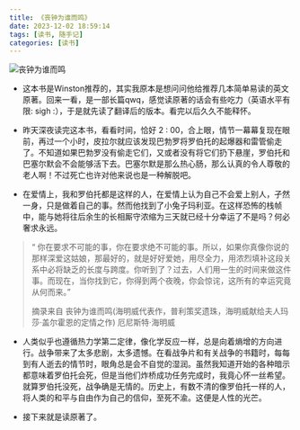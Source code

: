 ```yaml
---
title: 《丧钟为谁而鸣》
date: 2023-12-02 18:59:14
tags: [读书, 随手记]
categories: [读书]
---
```


![丧钟为谁而鸣](../images/bookszwsrm.jpg)

* 这本书是Winston推荐的，其实我原本是想问问他给推荐几本简单易读的英文原著。回来一看，是一部长篇qwq，感觉读原著的话会有些吃力（英语水平有限: sigh :），于是就先读了翻译后的版本。看完以后久久不能释怀。

* 昨天深夜读完这本书，看看时间，恰好 2 : 00，合上眼，情节一幕幕复现在眼前，再过一个小时，皮拉尔就应该发现巴勃罗将罗伯托的起爆器和雷管偷走了。不知道如果巴勃罗没有偷走它们，又或者没有将它们扔下悬崖，罗伯托和巴塞尔默会不会能够活下去。巴塞尔默是那么热心肠，那么认真的令人尊敬的老人啊！不过死亡也许对他来说也是一种解脱吧。

* 在爱情上，我和罗伯托都是这样的人，在爱情上认为自己不会爱上别人，孑然一身，只是做着自己的事。然而他找到了小兔子玛利亚。在这样恐怖的栈帧中，能与她将往后余生的长相厮守浓缩为三天就已经十分幸运了不是吗？何必奢求永远。

> “  你在要求不可能的事，你在要求绝不可能的事。所以，如果你真像你说的那样深爱这姑娘，那最好的，就是好好爱她，用尽全力，用浓烈填补这段关系中必将缺乏的长度与跨度。你听到了？过去，人们用一生的时间来做这件事。而现在，当你找到它，你得到两个夜晚，你会惊诧，这所有的幸运究竟从何而来。”
>
> 摘录来自
> 丧钟为谁而鸣(海明威代表作，普利策奖遗珠，海明威献给夫人玛莎·盖尔霍恩的定情之作)
> 厄尼斯特·海明威

* 人类似乎也遵循热力学第二定律，像化学反应一样，总是向着熵增的方向进行。战争带来了太多悲剧，太多遗憾。在看战争片和有关战争的书籍时，每每到有人逝去的情节时，眼角总是会不自觉的湿润。虽然我知道开始的各种暗示都意味着罗伯托会死，但是当他们炸桥成功任务完成时，我竟心怀一丝希望。就算罗伯托没死，战争确是无情的。历史上，有数不清的像罗伯托一样的人，将人类的和平与自由作为自己的信仰，至死不渝。这便是人性的光芒。

* 接下来就是读原著了。
